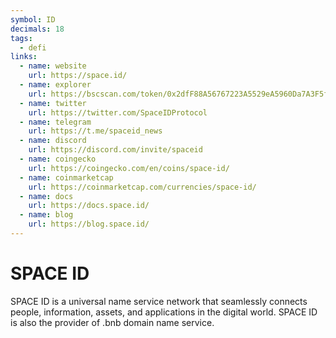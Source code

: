 ```yaml
---
symbol: ID
decimals: 18
tags:
  - defi
links:
  - name: website
    url: https://space.id/
  - name: explorer
    url: https://bscscan.com/token/0x2dfF88A56767223A5529eA5960Da7A3F5f766406
  - name: twitter
    url: https://twitter.com/SpaceIDProtocol
  - name: telegram
    url: https://t.me/spaceid_news
  - name: discord
    url: https://discord.com/invite/spaceid
  - name: coingecko
    url: https://coingecko.com/en/coins/space-id/
  - name: coinmarketcap
    url: https://coinmarketcap.com/currencies/space-id/
  - name: docs
    url: https://docs.space.id/
  - name: blog
    url: https://blog.space.id/
---
```


# SPACE ID

SPACE ID is a universal name service network that seamlessly connects people, information, assets, and applications in the digital world. SPACE ID is also the provider of .bnb domain name service.
